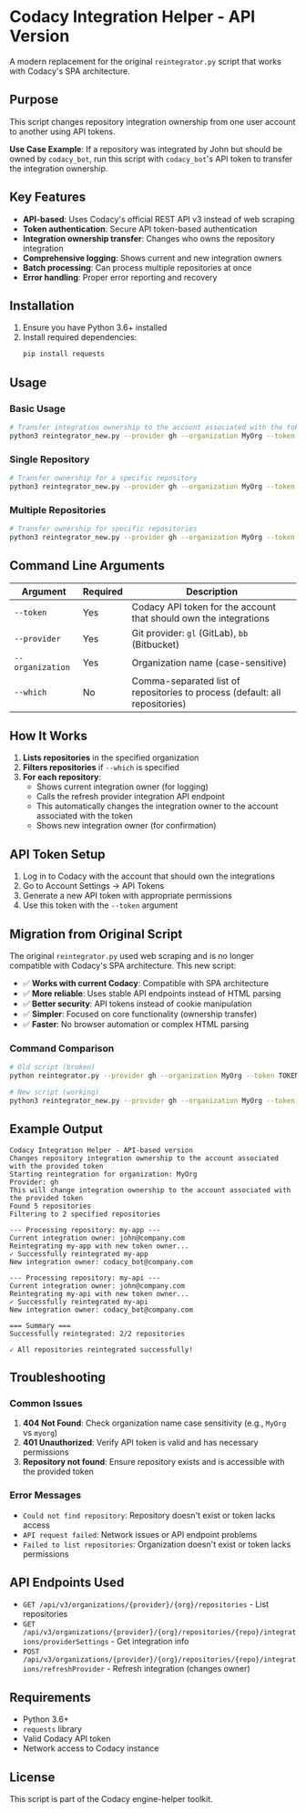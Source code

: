 # Codacy Integration Helper - API Version

A modern replacement for the original `reintegrator.py` script that works with Codacy's SPA architecture.

## Purpose

This script changes repository integration ownership from one user account to another using API tokens. 

**Use Case Example**: If a repository was integrated by John but should be owned by `codacy_bot`, run this script with `codacy_bot`'s API token to transfer the integration ownership.

## Key Features

- **API-based**: Uses Codacy's official REST API v3 instead of web scraping
- **Token authentication**: Secure API token-based authentication
- **Integration ownership transfer**: Changes who owns the repository integration
- **Comprehensive logging**: Shows current and new integration owners
- **Batch processing**: Can process multiple repositories at once
- **Error handling**: Proper error reporting and recovery

## Installation

1. Ensure you have Python 3.6+ installed
2. Install required dependencies:
   ```bash
   pip install requests
   ```

## Usage

### Basic Usage

```bash
# Transfer integration ownership to the account associated with the token
python3 reintegrator_new.py --provider gh --organization MyOrg --token YOUR_API_TOKEN
```

### Single Repository

```bash
# Transfer ownership for a specific repository
python3 reintegrator_new.py --provider gh --organization MyOrg --token YOUR_API_TOKEN --which "my-repo"
```

### Multiple Repositories

```bash
# Transfer ownership for specific repositories
python3 reintegrator_new.py --provider gh --organization MyOrg --token YOUR_API_TOKEN --which "repo1,repo2,repo3"
```

## Command Line Arguments

| Argument | Required | Description |
|----------|----------|-------------|
| `--token` | Yes | Codacy API token for the account that should own the integrations |
| `--provider` | Yes | Git provider: `gl` (GitLab), `bb` (Bitbucket) |
| `--organization` | Yes | Organization name (case-sensitive) |
| `--which` | No | Comma-separated list of repositories to process (default: all repositories) |

## How It Works

1. **Lists repositories** in the specified organization
2. **Filters repositories** if `--which` is specified
3. **For each repository**:
   - Shows current integration owner (for logging)
   - Calls the refresh provider integration API endpoint
   - This automatically changes the integration owner to the account associated with the token
   - Shows new integration owner (for confirmation)

## API Token Setup

1. Log in to Codacy with the account that should own the integrations
2. Go to Account Settings → API Tokens
3. Generate a new API token with appropriate permissions
4. Use this token with the `--token` argument

## Migration from Original Script

The original `reintegrator.py` used web scraping and is no longer compatible with Codacy's SPA architecture. This new script:

- ✅ **Works with current Codacy**: Compatible with SPA architecture
- ✅ **More reliable**: Uses stable API endpoints instead of HTML parsing
- ✅ **Better security**: API tokens instead of cookie manipulation
- ✅ **Simpler**: Focused on core functionality (ownership transfer)
- ✅ **Faster**: No browser automation or complex HTML parsing

### Command Comparison

```bash
# Old script (broken)
python reintegrator.py --provider gh --organization MyOrg --token TOKEN

# New script (working)
python3 reintegrator_new.py --provider gh --organization MyOrg --token TOKEN
```

## Example Output

```
Codacy Integration Helper - API-based version
Changes repository integration ownership to the account associated with the provided token
Starting reintegration for organization: MyOrg
Provider: gh
This will change integration ownership to the account associated with the provided token
Found 5 repositories
Filtering to 2 specified repositories

--- Processing repository: my-app ---
Current integration owner: john@company.com
Reintegrating my-app with new token owner...
✓ Successfully reintegrated my-app
New integration owner: codacy_bot@company.com

--- Processing repository: my-api ---
Current integration owner: john@company.com
Reintegrating my-api with new token owner...
✓ Successfully reintegrated my-api
New integration owner: codacy_bot@company.com

=== Summary ===
Successfully reintegrated: 2/2 repositories

✓ All repositories reintegrated successfully!
```

## Troubleshooting

### Common Issues

1. **404 Not Found**: Check organization name case sensitivity (e.g., `MyOrg` vs `myorg`)
2. **401 Unauthorized**: Verify API token is valid and has necessary permissions
3. **Repository not found**: Ensure repository exists and is accessible with the provided token

### Error Messages

- `Could not find repository`: Repository doesn't exist or token lacks access
- `API request failed`: Network issues or API endpoint problems
- `Failed to list repositories`: Organization doesn't exist or token lacks permissions

## API Endpoints Used

- `GET /api/v3/organizations/{provider}/{org}/repositories` - List repositories
- `GET /api/v3/organizations/{provider}/{org}/repositories/{repo}/integrations/providerSettings` - Get integration info
- `POST /api/v3/organizations/{provider}/{org}/repositories/{repo}/integrations/refreshProvider` - Refresh integration (changes owner)

## Requirements

- Python 3.6+
- `requests` library
- Valid Codacy API token
- Network access to Codacy instance

## License

This script is part of the Codacy engine-helper toolkit.
